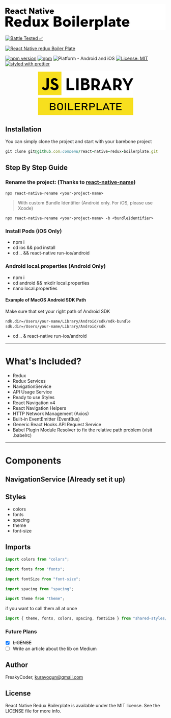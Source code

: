 <img alt="React Native Redux Boilerplate" src="https://github.com/combenu/react-native-redux-boilerplate/blob/master/assets/logo.png" width="1050"/>

[![Battle Tested ✅](https://img.shields.io/badge/-Battle--Tested%20%E2%9C%85-03666e?style=for-the-badge)](https://github.com/combenu/react-native-redux-boilerplate)

[![React Native redux Boiler Plate](https://img.shields.io/badge/-React%20Native%20redux%20Boilerplate-lightgrey?style=for-the-badge)](https://github.com/combenu/react-native-redux-boilerplate)

[![npm version](https://img.shields.io/npm/v/react-native-redux-boilerplate.svg?style=for-the-badge)](https://www.npmjs.com/package/@freakycoder/react-native-redux-boilerplate)
[![npm](https://img.shields.io/npm/dt/react-native-redux-boilerplate.svg?style=for-the-badge)](https://www.npmjs.com/package/@freakycoder/react-native-redux-boilerplate)
![Platform - Android and iOS](https://img.shields.io/badge/platform-Android%20%7C%20iOS-blue.svg?style=for-the-badge)
[![License: MIT](https://img.shields.io/badge/License-MIT-green.svg?style=for-the-badge)](https://opensource.org/licenses/MIT)
[![styled with prettier](https://img.shields.io/badge/styled_with-prettier-ff69b4.svg?style=for-the-badge)](https://github.com/prettier/prettier)

<p align="center">
  <img alt="React Native Redux Boilerplate"
        src="https://github.com/combenu/react-native-redux-boilerplate/blob/master/assets/Screenshots/JSLibraryBoilerplate.png" />
</p>

## Installation

You can simply clone the project and start with your barebone project

```ruby
git clone git@github.com:combenu/react-native-redux-boilerplate.git
```

## Step By Step Guide

### Rename the project: (Thanks to [react-native-name](https://github.com/junedomingo/react-native-rename))

```
npx react-native-rename <your-project-name>
```

> With custom Bundle Identifier (Android only. For iOS, please use Xcode)

```
npx react-native-rename <your-project-name> -b <bundleIdentifier>
```

### Install Pods (iOS Only)

- npm i
- cd ios && pod install
- cd .. && react-native run-ios/android

### Android local.properties (Android Only)

- npm i
- cd android && mkdir local.properties
- nano local.properties

#### Example of MacOS Android SDK Path

Make sure that set your right path of Android SDK

```
ndk.dir=/Users/your-name/Library/Android/sdk/ndk-bundle
sdk.dir=/Users/your-name/Library/Android/sdk
```

- cd .. & react-native run-ios/android

<hr>

# What's Included?

- Redux
- Redux Services
- NavigationService
- API Usage Service
- Ready to use Styles
- React Navigation v4
- React Navigation Helpers
- HTTP Network Management (Axios)
- Built-in EventEmitter (EventBus)
- Generic React Hooks API Request Service
- Babel Plugin Module Resolver to fix the relative path problem (visit .babelrc)

<hr>

# Components

## NavigationService (Already set it up)

## Styles

- colors
- fonts
- spacing
- theme
- font-size

## Imports

```js
import colors from "colors";
```

```js
import fonts from "fonts";
```

```js
import fontSize from "font-size";
```

```js
import spacing from "spacing";
```

```js
import theme from "theme";
```

if you want to call them all at once

```js
import { theme, fonts, colors, spacing, fontSize } from "shared-styles/index";
```

### Future Plans

- [x] ~~LICENSE~~
- [ ] Write an article about the lib on Medium

## Author

FreakyCoder, kurayogun@gmail.com

## License

React Native Redux Boilerplate is available under the MIT license. See the LICENSE file for more info.
